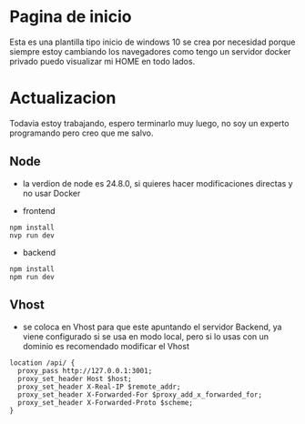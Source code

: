 # Pagina de inicio 

Esta es una plantilla tipo inicio de windows 10
se crea por necesidad porque siempre estoy cambiando los navegadores
como tengo un servidor docker privado puedo visualizar mi HOME en todo lados.

# Actualizacion

Todavia estoy trabajando, espero terminarlo muy luego, no soy un experto 
programando pero creo que me salvo.

## Node
- la verdion de node es 24.8.0, si quieres hacer modificaciones directas y no usar Docker

- frontend 
```
npm install
nvp run dev
```

- backend
```
npm install
npm run dev
```

## Vhost
- se coloca en Vhost para que este apuntando el servidor Backend, ya viene configurado si se
usa en modo local, pero si lo usas con un dominio es recomendado modificar el Vhost
```
location /api/ {
  proxy_pass http://127.0.0.1:3001;
  proxy_set_header Host $host;
  proxy_set_header X-Real-IP $remote_addr;
  proxy_set_header X-Forwarded-For $proxy_add_x_forwarded_for;
  proxy_set_header X-Forwarded-Proto $scheme;
}
```
